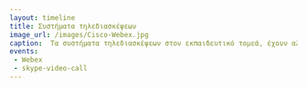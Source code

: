 ```yaml
---
layout: timeline
title: Συστήματα τηλεδιασκέψεων
image_url: /images/Cisco-Webex.jpg
caption:  Τα συστήματα τηλεδιασκέψεων στον εκπαιδευτικό τομεά, έχουν αλλάξει τον τρόπο εκπαίδευσης, παρέχοντας νέα εργαλεία διδασκαλίας και νέους τρόπους διδασκαλίας.
events:
 - Webex
 - skype-video-call
---
```

